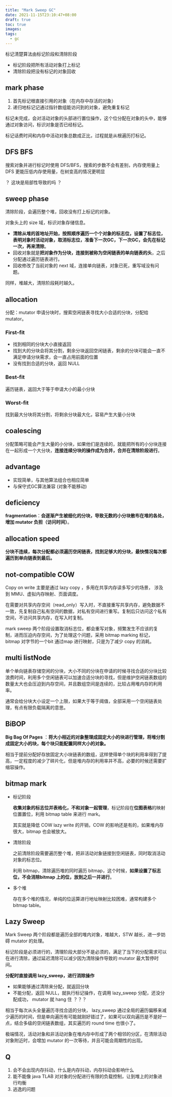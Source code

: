 ```yaml
---
title: "Mark Sweep GC"
date: 2021-11-15T23:10:47+08:00
draft: true
toc: true
images:
tags: 
  - gc
---
```


标记清楚算法由标记阶段和清除阶段

- 标记阶段把所有活动对象打上标记
- 清除阶段把没有标记的对象回收

## mark phase

1. 首先标记根直接引用的对象（在内存中存活的对象）
2. 递归地标记记通过指针数组能访问到的对象，避免重复标记

标记未完成，会对活动对象的头部进行置位操作，这个位分配在对象的头中，能够通过对象访问，标识对象是否已经标记。

标记话费时间和内存中活动对象总数成正比，过程就是从根遍历打标记。

## DFS BFS

搜索对象并进行标记时使用 DFS/BFS，搜索的步数不会有差别，内存使用量上DFS 更能压低内存使用量，在树变高的情况更明显

？ 这块是局部性导致的吗 ？

## sweep phase

清除阶段，会遍历整个堆，回收没有打上标记的对象。

对象头上的 size 域，标识对象存储信息。

- **清除从堆的首地址开始，按照顺序遍历一个个对象的标志位，设置了标志位，表明对象时活动对象，取消标志位，准备下一次GC，下一次GC，会先在标记一次，再来清除**。
- 回收对象就是**把对象作为分块，连接到被称为空闲链表的单向链表的头**，之后分配通过遍历链表进行。
- 回收修改了当前对象的 next 域，连接单向链表，对象已死，重写域没有问题。

同样，堆越大，清除阶段耗时越久。

## allocation

分配：mutator 申请分块时，搜索空闲链表寻找大小合适的分块，分配给 mutator。

### First-fit

- 找到相同的分块大小直接返回
- 找到大的分块会将其分割，剩余分块返回空闲链表，剩余的分块可能会一直不满足申请分块需求，会一直占用前面的位置
- 没有找到合适的分块，返回 NULL

### Best-fit

遍历链表，返回大于等于申请大小的最小分块

### Worst-fit

找到最大分块将其分割，将剩余分块最大化，容易产生大量小分块

## coalescing

分配策略可能会产生大量的小分块，如果他们是连续的，就能把所有的小分块连接在一起形成一个大分块，**连接连续分块的操作成为合并，合并在清除阶段进行**。

## advantage

- 实现简单，与其他算法组合也相应简单
- 与保守式GC算法兼容 (对象不能移动)

## deficiency

**fragmentation**：**会逐渐产生被细化的分块，导致无数的小分块散布在堆的各处，增加 mutator 负担（访问时间）**。

## allocation speed

**分块不连续，每次分配都必须遍历空闲链表，找到足够大的分块，最快情况每次都遍历到单向链表到最后。**

## not-compatible COW

Copy on write 主要是通过 lazy copy ，多用在共享内存读多写少的场景， 涉及到 MMU、虚拟内存映射、页面调度。

在需要对共享内存空间（read_only）写入时，不直接重写共享内存，避免数据不一致，先复制自己私有空间的数据，对私有空间进行重写。复制后只访问这个私有空间，不访问共享内存，在写入时复制。

mark sweep 两个阶段设置取消标志位，都会重写对象，频繁发生不应该的复制，进而压迫内存空间，为了处理这个问题，采用 bitmap marking 标记，bitmap 对字节的一个bit 通过map 进行映射，只是为了减少 copy 的消耗。

## multi listNode

单个单向链表存储空闲的分块，大小不同的分块在申请的时候寻找合适的分块比较浪费时间，利用多个空闲链表可以加速合适分块的寻找，但是维护空闲链表数组的数量太大也会压迫到内存空间，并且数组空间是连续的，比较占用堆内存的利用率。

通常会给分块大小设定一个上限，如果大于等于阈值，全部采用一个空闲链表处理，有点有限负载隔离的意思。

## BiBOP

**Big Bag Of Pages** ：**将大小相近的对象整理成固定大小的块进行管理，将堆分割成固定大小的块，每个块只能配置同样大小的对象。**

相当于提前分配好存放固定大小块链表的数组，这样使得单个块的利用率得到了提高，一定程度的减少了碎片化，但是堆内存的利用率并不高，必要的时候还需要扩缩容操作。

## bitmap mark

- 标记阶段

  **收集对象的标志位并表格化，不和对象一起管理**，标记阶段在**位图表格**的映射位置置位，利用 bitmap table 来进行 mark。

  其实就是降低 COW lazy write 的开销，COW 的影响还是有的，如果堆内存很大，bitmap 也会被放大。

- 清除阶段

  之前清除阶段需要遍历整个堆，把非活动对象链接到空闲链表，同时取消活动对象的标志位。

  利用 bitmap，清除遍历堆的同时遍历 bitmap，这个时候，**如果设置了标志位，不会消除bitmap 上的位，放到之后一并进行**。

- 多个堆

  存在多个堆的情况，单纯的位运算进行地址映射比较困难，通常构建多个 bitmap table。

## Lazy Sweep

Mark Sweep 两个阶段都是遍历全部的堆内对象，堆越大，STW 越长，进一步妨碍 mutator 的处理。

标记阶段是必须进行的，清理阶段大部分不是必须的，满足了当下的分配需求可以在进行清除，通过延迟清除可以减少因为清除操作导致的 mutator 最大暂停时间。

**分配时直接调用 lazy_sweep，进行消除操作**

- 如果能够通过清除来分配，就返回分块
- 不能分配，返回 NULL，就执行标记操作，在调用 lazy_sweep 分配，还没分配成功， mutator 就 hang 住 ？？？

相当于每次从头全量遍历寻找合适的分块， lazy_sweep 通过全局的遍历偏移来减少遍历的时间，但是单向遍历有可能就刚好错过了，如果可以双向遍历是不是好一点，结合多级的空闲链表数组，其实遍历的 round time 也很小了。

极端情况，活动对象和非活动对象在堆内存中形成了两个相邻的分区，在清除活动对象附近时，会增加 mutator 的一次等待，并且可能会周期性的出现。

## Q

1. 会不会出现内存抖动，什么是内存抖动，内存抖动会影响什么
2. 能不能像 java TLAB 对对象的分配进行有限的负载控制，让到堆上的对象进行均衡
3. 逃逸的问题
